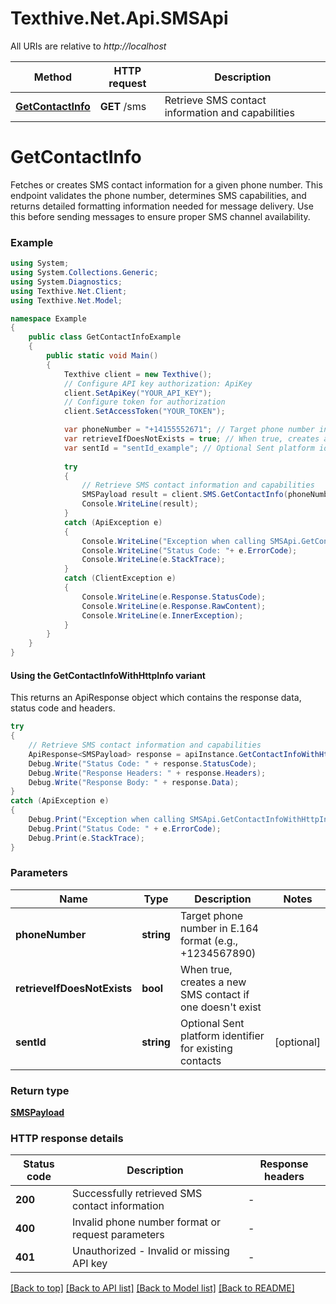 # Texthive.Net.Api.SMSApi

All URIs are relative to *http://localhost*

| Method | HTTP request | Description |
|--------|--------------|-------------|
| [**GetContactInfo**](SMSApi.md#getcontactinfo) | **GET** /sms | Retrieve SMS contact information and capabilities |


# **GetContactInfo**



Fetches or creates SMS contact information for a given phone number. This endpoint validates the phone number, determines SMS capabilities, and returns detailed formatting information needed for message delivery. Use this before sending messages to ensure proper SMS channel availability.

### Example
```csharp
using System;
using System.Collections.Generic;
using System.Diagnostics;
using Texthive.Net.Client;
using Texthive.Net.Model;

namespace Example
{
    public class GetContactInfoExample
    {
        public static void Main()
        {
            Texthive client = new Texthive();
            // Configure API key authorization: ApiKey
            client.SetApiKey("YOUR_API_KEY");
            // Configure token for authorization
            client.SetAccessToken("YOUR_TOKEN");

            var phoneNumber = "+14155552671"; // Target phone number in E.164 format (e.g., +1234567890)
            var retrieveIfDoesNotExists = true; // When true, creates a new SMS contact if one doesn't exist
            var sentId = "sentId_example"; // Optional Sent platform identifier for existing contacts (optional) 
            
            try
            {
                // Retrieve SMS contact information and capabilities
                SMSPayload result = client.SMS.GetContactInfo(phoneNumber, retrieveIfDoesNotExists, sentId);
                Console.WriteLine(result);
            }
            catch (ApiException e)
            {
                Console.WriteLine("Exception when calling SMSApi.GetContactInfo: " + e.Message);
                Console.WriteLine("Status Code: "+ e.ErrorCode);
                Console.WriteLine(e.StackTrace);
            }
            catch (ClientException e)
            {
                Console.WriteLine(e.Response.StatusCode);
                Console.WriteLine(e.Response.RawContent);
                Console.WriteLine(e.InnerException);
            }
        }
    }
}
```

#### Using the GetContactInfoWithHttpInfo variant
This returns an ApiResponse object which contains the response data, status code and headers.

```csharp
try
{
    // Retrieve SMS contact information and capabilities
    ApiResponse<SMSPayload> response = apiInstance.GetContactInfoWithHttpInfo(phoneNumber, retrieveIfDoesNotExists, sentId);
    Debug.Write("Status Code: " + response.StatusCode);
    Debug.Write("Response Headers: " + response.Headers);
    Debug.Write("Response Body: " + response.Data);
}
catch (ApiException e)
{
    Debug.Print("Exception when calling SMSApi.GetContactInfoWithHttpInfo: " + e.Message);
    Debug.Print("Status Code: " + e.ErrorCode);
    Debug.Print(e.StackTrace);
}
```

### Parameters

| Name | Type | Description | Notes |
|------|------|-------------|-------|
| **phoneNumber** | **string** | Target phone number in E.164 format (e.g., +1234567890) |  |
| **retrieveIfDoesNotExists** | **bool** | When true, creates a new SMS contact if one doesn&#39;t exist |  |
| **sentId** | **string** | Optional Sent platform identifier for existing contacts | [optional]  |

### Return type

[**SMSPayload**](SMSPayload.md)


### HTTP response details
| Status code | Description | Response headers |
|-------------|-------------|------------------|
| **200** | Successfully retrieved SMS contact information |  -  |
| **400** | Invalid phone number format or request parameters |  -  |
| **401** | Unauthorized - Invalid or missing API key |  -  |

[[Back to top]](#) [[Back to API list]](../README.md#documentation-for-api-endpoints) [[Back to Model list]](../README.md#documentation-for-models) [[Back to README]](../README.md)

